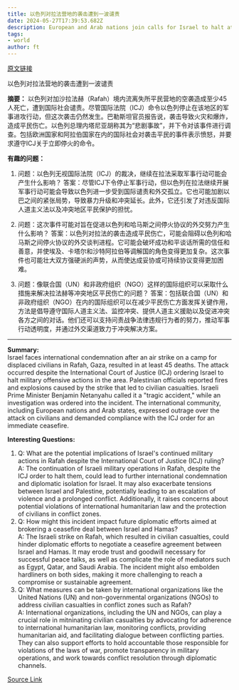 ```yaml
---
title: 以色列对拉法营地的袭击遭到一波谴责
date: 2024-05-27T17:39:53.682Z
description: European and Arab nations join calls for Israel to halt attacks in southern Gaza after deaths in crowded tent city
tags: 
- world
author: ft
---
```


[原文链接](https://ft.com/content/1f1bcea0-fe5a-4440-8802-4e49551bd1a0)

以色列对拉法营地的袭击遭到一波谴责

**摘要：** 
以色列对加沙拉法赫（Rafah）境内流离失所平民营地的空袭造成至少45人死亡，遭到国际社会谴责。尽管国际法院（ICJ）命令以色列停止在该地区的军事进攻行动，但这次袭击仍然发生。巴勒斯坦官员报告说，袭击导致火灾和爆炸，造成平民伤亡。以色列总理内塔尼亚胡称其为“悲剧事故”，并下令对该事件进行调查。包括欧洲国家和阿拉伯国家在内的国际社会对袭击平民的事件表示愤怒，并要求遵守ICJ关于立即停火的命令。

**有趣的问题：** 

1. 问题：以色列无视国际法院（ICJ）的裁决，继续在拉法采取军事行动可能会产生什么影响？
   答案：尽管ICJ下令停止军事行动，但以色列在拉法继续开展军事行动可能会导致以色列进一步受到国际谴责和外交孤立。它也可能加剧以巴之间的紧张局势，导致暴力升级和冲突延长。此外，它还引发了对违反国际人道主义法以及冲突地区平民保护的担忧。

2. 问题：这次事件可能对旨在促进以色列和哈马斯之间停火协议的外交努力产生什么影响？
   答案：以色列对拉法的袭击造成平民伤亡，可能会阻碍以色列和哈马斯之间停火协议的外交谈判进程。它可能会破坏成功和平谈话所需的信任和善意，并使埃及、卡塔尔和沙特阿拉伯等调解国的角色变得更加复杂。这次事件也可能壮大双方强硬派的声势，从而使达成妥协或可持续协议变得更加困难。

3. 问题：像联合国（UN）和非政府组织（NGO）这样的国际组织可以采取什么措施来解决拉法赫等冲突地区平民伤亡的问题？
   答案：包括联合国（UN）和非政府组织（NGO）在内的国际组织可以在减少平民伤亡方面发挥关键作用，方法是倡导遵守国际人道主义法、监控冲突、提供人道主义援助以及促进冲突各方之间的对话。他们还可以支持问责战争法律违规行为者的努力，推动军事行动透明度，并通过外交渠道致力于冲突解决方案。

---

**Summary:**  
Israel faces international condemnation after an air strike on a camp for displaced civilians in Rafah, Gaza, resulted in at least 45 deaths. The attack occurred despite the International Court of Justice (ICJ) ordering Israel to halt military offensive actions in the area. Palestinian officials reported fires and explosions caused by the strike that led to civilian casualties. Israeli Prime Minister Benjamin Netanyahu called it a "tragic accident," while an investigation was ordered into the incident. The international community, including European nations and Arab states, expressed outrage over the attack on civilians and demanded compliance with the ICJ order for an immediate ceasefire.

**Interesting Questions:**  
1. Q: What are the potential implications of Israel's continued military actions in Rafah despite the International Court of Justice (ICJ) ruling?  
A: The continuation of Israeli military operations in Rafah, despite the ICJ order to halt them, could lead to further international condemnation and diplomatic isolation for Israel. It may also exacerbate tensions between Israel and Palestine, potentially leading to an escalation of violence and a prolonged conflict. Additionally, it raises concerns about potential violations of international humanitarian law and the protection of civilians in conflict zones.
2. Q: How might this incident impact future diplomatic efforts aimed at brokering a ceasefire deal between Israel and Hamas?  
A: The Israeli strike on Rafah, which resulted in civilian casualties, could hinder diplomatic efforts to negotiate a ceasefire agreement between Israel and Hamas. It may erode trust and goodwill necessary for successful peace talks, as well as complicate the role of mediators such as Egypt, Qatar, and Saudi Arabia. The incident might also embolden hardliners on both sides, making it more challenging to reach a compromise or sustainable agreement.
3. Q: What measures can be taken by international organizations like the United Nations (UN) and non-governmental organizations (NGOs) to address civilian casualties in conflict zones such as Rafah?  
A: International organizations, including the UN and NGOs, can play a crucial role in mitninating civilian casualties by advocating for adherence to international humanitarian law, monitoring conflicts, providing humanitarian aid, and facilitating dialogue between conflicting parties. They can also support efforts to hold accountable those responsible for violations of the laws of war, promote transparency in military operations, and work towards conflict resolution through diplomatic channels.

[Source Link](https://ft.com/content/1f1bcea0-fe5a-4440-8802-4e49551bd1a0)

